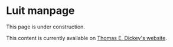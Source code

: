 # Luit manpage

This page is under construction.

This content is currently available on [Thomas E. Dickey's website](https://invisible-island.net/luit/manpage/luit.html).
